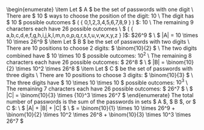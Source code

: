 \begin{enumerate}
\item Let $ A $ be the set of passwords with one digit \\
There are $ 10 $ ways to choose the position of the digit: 10 \\
The digit has $ 10 $ possible outcomes $ ( \{ 0,1,2,3,4,5,6,7,8,9 \} ) $: 10 \\
	      The remaining 9 characters each have 26 possible outcomes \\
	      $ ( \{ a,b,c,d,e,f,g,h,i,j,k,l,m,n,o,p,q,r,s,t,u,v,w,x,y,z \} )$: $26^9 $ \\
	      $ |A| = 10 \times 10 \times 26^9 $
	\item Let $ B $ be the set of passwords with two digits \\
	      There are 10 positions to choose 2 digits: $ \binom{10}{2} $ \\
	      The two digits combined have $ 10 \times 10 $ possible outcomes: $10^2$ \\
The remaining 8 characters each have 26 possible outcomes: $ 26^8 $ \\
$ |B| = \binom{10}{2} \times 10^2 \times 26^8 $
	\item Let $ C $ be the set of passwords with three digits \\
	      There are 10 positions to choose 3 digits: $ \binom{10}{3} $ \\
	      The three digits have $ 10 \times 10 \times 10 $ possible outcomes: $10^3$ \\
The remaining 7 characters each have 26 possible outcomes: $ 26^7 $ \\
$ |C| = \binom{10}{3} \times {10}^3 \times 26^7 $
\end{enumerate}
The total number of passwords is the sum of the passwords in sets $ A $, $ B $, or $ C $: \\
$ |A| + |B| + |C| $ \\
$ = \binom{10}{1} \times 10 \times 26^9 + \binom{10}{2} \times 10^2 \times 26^8 + \binom{10}{3} \times 10^3 \times 26^7 $
